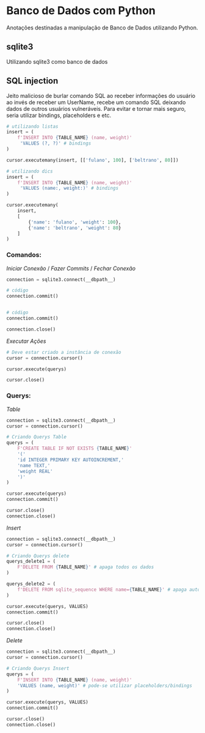# Banco de Dados com Python
Anotações destinadas a manipulação de Banco de Dados utilizando Python.

## sqlite3
Utilizando sqlite3 como banco de dados

## SQL injection
Jeito malicioso de burlar comando SQL ao receber informações do usuário ao invés de receber um UserName, recebe um comando SQL deixando dados de outros usuários vulneráveis. Para evitar e tornar mais seguro, seria utilizar bindings, placeholders e etc.
```Python
# utilizando listas
insert = (
    f'INSERT INTO {TABLE_NAME} (name, weight)'
     'VALUES (?, ?)' # bindings
)

cursor.executemany(insert, [['fulano', 100], ['beltrano', 80]])
```
```Python
# utilizando dics
insert = (
    f'INSERT INTO {TABLE_NAME} (name, weight)'
     'VALUES (name:, weight:)' # bindings
)

cursor.executemany(
    insert, 
    [
        {'name': 'fulano', 'weight': 100},
        {'name': 'beltrano', 'weight': 80}
    ]
)
```
### Comandos:
_Iniciar Conexão_ / _Fazer Commits_ / _Fechar Conexão_
```Python
connection = sqlite3.connect(__dbpath__)

# código
connection.commit()


# código
connection.commit()

connection.close()
```
_Executar Ações_
```Python
# Deve estar criado a instância de conexão
cursor = connection.cursor()

cursor.execute(querys)

cursor.close()
```

### Querys:
_Table_
```Python
connection = sqlite3.connect(__dbpath__)
cursor = connection.cursor()

# Criando Querys Table
querys = (
    F'CREATE TABLE IF NOT EXISTS {TABLE_NAME}'
    '('
    'id INTEGER PRIMARY KEY AUTOINCREMENT,'
    'name TEXT,'
    'weight REAL'
    ')'
)

cursor.execute(querys)
connection.commit()

cursor.close()
connection.close()
```
_Insert_
```Python
connection = sqlite3.connect(__dbpath__)
cursor = connection.cursor()

# Criando Querys delete
querys_delete1 = (
    F'DELETE FROM {TABLE_NAME}' # apaga todos os dados
)

querys_delete2 = (
    f'DELETE FROM sqlite_sequence WHERE name={TABLE_NAME}' # apaga autoincrement
)

cursor.execute(querys, VALUES)
connection.commit()

cursor.close()
connection.close()
```
_Delete_
```Python
connection = sqlite3.connect(__dbpath__)
cursor = connection.cursor()

# Criando Querys Insert
querys = (
    F'INSERT INTO {TABLE_NAME} (name, weight)'
    'VALUES (name, weight)' # pode-se utilizar placeholders/bindings
)

cursor.execute(querys, VALUES)
connection.commit()

cursor.close()
connection.close()
```
